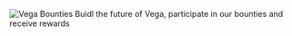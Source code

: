 ![Vega Bounties](https://repository-images.githubusercontent.com/316258610/966d2c00-30d0-11eb-9930-def1a8a6c0e3)
Buidl the future of Vega, participate in our bounties and receive rewards
